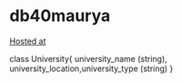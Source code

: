 # db40maurya
[Hosted at ](https://db40maurya.herokuapp.com/)

class University{
    university_name (string), university_location,university_type (string)
}